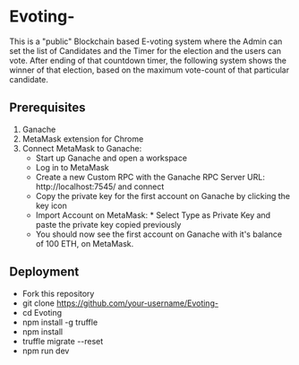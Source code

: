 # Evoting-
This is a "public" Blockchain based E-voting system where the Admin can set the list of Candidates and the Timer for the election and the users can vote. After ending of that countdown timer, the following system shows the winner of that election, based on the maximum vote-count of that particular candidate.  

## Prerequisites
1. Ganache
2. MetaMask extension for Chrome
3. Connect MetaMask to Ganache:
     * Start up Ganache and open a workspace
     * Log in to MetaMask
     * Create a new Custom RPC with the Ganache RPC Server URL: http://localhost:7545/ and connect
     * Copy the private key for the first account on Ganache by clicking the key icon
     * Import Account on MetaMask:
            * Select Type as Private Key and paste the private key copied previously
     * You should now see the first account on Ganache with it's balance of 100 ETH, on MetaMask.


## Deployment
* Fork this repository
* git clone https://github.com/your-username/Evoting-
* cd Evoting
* npm install -g truffle
* npm install
* truffle migrate --reset
* npm run dev
